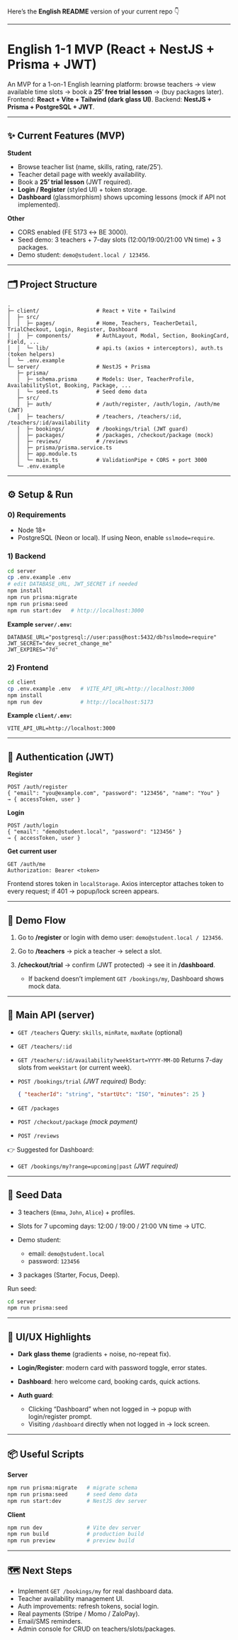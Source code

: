 Here’s the **English README** version of your current repo 👇

---

# English 1-1 MVP (React + NestJS + Prisma + JWT)

An MVP for a 1-on-1 English learning platform: browse teachers → view available time slots → book a **25’ free trial lesson** → (buy packages later).
Frontend: **React + Vite + Tailwind (dark glass UI)**.
Backend: **NestJS + Prisma + PostgreSQL + JWT**.

---

## ✨ Current Features (MVP)

**Student**

* Browse teacher list (name, skills, rating, rate/25’).
* Teacher detail page with weekly availability.
* Book a **25’ trial lesson** (JWT required).
* **Login / Register** (styled UI) + token storage.
* **Dashboard** (glassmorphism) shows upcoming lessons (mock if API not implemented).

**Other**

* CORS enabled (FE 5173 ↔ BE 3000).
* Seed demo: 3 teachers + 7-day slots (12:00/19:00/21:00 VN time) + 3 packages.
* Demo student: `demo@student.local / 123456`.

---

## 🗂️ Project Structure

```
.
├─ client/                  # React + Vite + Tailwind
│  ├─ src/
│  │  ├─ pages/             # Home, Teachers, TeacherDetail, TrialCheckout, Login, Register, Dashboard
│  │  ├─ components/        # AuthLayout, Modal, Section, BookingCard, Field, ...
│  │  └─ lib/               # api.ts (axios + interceptors), auth.ts (token helpers)
│  └─ .env.example
└─ server/                  # NestJS + Prisma
   ├─ prisma/
   │  ├─ schema.prisma      # Models: User, TeacherProfile, AvailabilitySlot, Booking, Package, ...
   │  └─ seed.ts            # Seed demo data
   ├─ src/
   │  ├─ auth/              # /auth/register, /auth/login, /auth/me (JWT)
   │  ├─ teachers/          # /teachers, /teachers/:id, /teachers/:id/availability
   │  ├─ bookings/          # /bookings/trial (JWT guard)
   │  ├─ packages/          # /packages, /checkout/package (mock)
   │  ├─ reviews/           # /reviews
   │  ├─ prisma/prisma.service.ts
   │  ├─ app.module.ts
   │  └─ main.ts            # ValidationPipe + CORS + port 3000
   └─ .env.example
```

---

## ⚙️ Setup & Run

### 0) Requirements

* Node 18+
* PostgreSQL (Neon or local). If using Neon, enable `sslmode=require`.

### 1) Backend

```bash
cd server
cp .env.example .env
# edit DATABASE_URL, JWT_SECRET if needed
npm install
npm run prisma:migrate
npm run prisma:seed
npm run start:dev   # http://localhost:3000
```

**Example `server/.env`:**

```env
DATABASE_URL="postgresql://user:pass@host:5432/db?sslmode=require"
JWT_SECRET="dev_secret_change_me"
JWT_EXPIRES="7d"
```

### 2) Frontend

```bash
cd client
cp .env.example .env   # VITE_API_URL=http://localhost:3000
npm install
npm run dev            # http://localhost:5173
```

**Example `client/.env`:**

```env
VITE_API_URL=http://localhost:3000
```

---

## 🔐 Authentication (JWT)

**Register**

```
POST /auth/register
{ "email": "you@example.com", "password": "123456", "name": "You" }
→ { accessToken, user }
```

**Login**

```
POST /auth/login
{ "email": "demo@student.local", "password": "123456" }
→ { accessToken, user }
```

**Get current user**

```
GET /auth/me
Authorization: Bearer <token>
```

Frontend stores token in `localStorage`. Axios interceptor attaches token to every request; if 401 → popup/lock screen appears.

---

## 🧪 Demo Flow

1. Go to **/register** or login with demo user: `demo@student.local / 123456`.
2. Go to **/teachers** → pick a teacher → select a slot.
3. **/checkout/trial** → confirm (JWT protected) → see it in **/dashboard**.

   * If backend doesn’t implement `GET /bookings/my`, Dashboard shows mock data.

---

## 🧵 Main API (server)

* `GET /teachers`
  Query: `skills`, `minRate`, `maxRate` (optional)

* `GET /teachers/:id`

* `GET /teachers/:id/availability?weekStart=YYYY-MM-DD`
  Returns 7-day slots from `weekStart` (or current week).

* `POST /bookings/trial` *(JWT required)*
  Body:

  ```json
  { "teacherId": "string", "startUtc": "ISO", "minutes": 25 }
  ```

* `GET /packages`

* `POST /checkout/package` *(mock payment)*

* `POST /reviews`

👉 Suggested for Dashboard:

* `GET /bookings/my?range=upcoming|past` *(JWT required)*

---

## 🧰 Seed Data

* 3 teachers (`Emma`, `John`, `Alice`) + profiles.
* Slots for 7 upcoming days: 12:00 / 19:00 / 21:00 VN time → UTC.
* Demo student:

  * email: `demo@student.local`
  * password: `123456`
* 3 packages (Starter, Focus, Deep).

Run seed:

```bash
cd server
npm run prisma:seed
```

---

## 🧩 UI/UX Highlights

* **Dark glass theme** (gradients + noise, no-repeat fix).
* **Login/Register**: modern card with password toggle, error states.
* **Dashboard**: hero welcome card, booking cards, quick actions.
* **Auth guard**:

  * Clicking “Dashboard” when not logged in → popup with login/register prompt.
  * Visiting `/dashboard` directly when not logged in → lock screen.

---

## 📦 Useful Scripts

**Server**

```bash
npm run prisma:migrate   # migrate schema
npm run prisma:seed      # seed demo data
npm run start:dev        # NestJS dev server
```

**Client**

```bash
npm run dev              # Vite dev server
npm run build            # production build
npm run preview          # preview build
```

---

## 🗺️ Next Steps

* Implement `GET /bookings/my` for real dashboard data.
* Teacher availability management UI.
* Auth improvements: refresh tokens, social login.
* Real payments (Stripe / Momo / ZaloPay).
* Email/SMS reminders.
* Admin console for CRUD on teachers/slots/packages.


